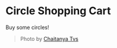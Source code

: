# Circle Shopping Cart

Buy some circles!

> Photo by [Chaitanya Tvs](https://unsplash.com/@tvschaitanya?utm_source=unsplash&utm_medium=referral&utm_content=creditCopyText)
